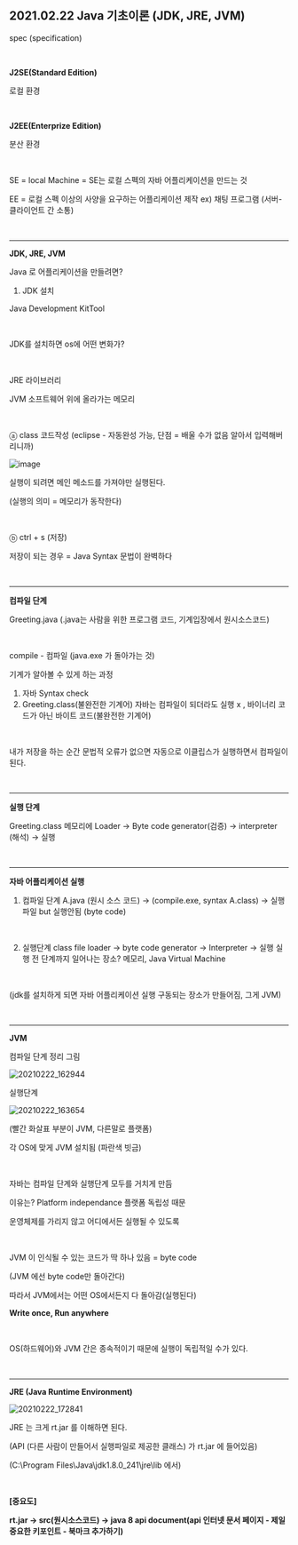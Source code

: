 ## 2021.02.22 Java 기초이론 (JDK, JRE, JVM)

spec (specification)

<br/>

**J2SE(Standard Edition)**

로컬 환경

<br/>

**J2EE(Enterprize Edition)**

분산 환경

<br/>

SE = local Machine = SE는 로컬 스펙의 자바 어플리케이션을 만드는 것

EE = 로컬 스펙 이상의 사양을 요구하는 어플리케이션 제작 ex) 채팅 프로그램 (서버- 클라이언트 간 소통)

<br/>

---

**JDK, JRE, JVM**

Java 로 어플리케이션을 만들려면?

1. JDK 설치

Java Development KitTool

<br/>

JDK를 설치하면 os에 어떤 변화가?

<br/>

JRE 라이브러리

JVM 소프트웨어 위에 올라가는 메모리

<br/>

ⓐ class 코드작성 (eclipse - 자동완성 가능, 단점 = 배울 수가 없음 알아서 입력해버리니까)

![image](https://user-images.githubusercontent.com/78403443/121761217-7c290600-cb69-11eb-9d1d-ec6ace25308b.png)

실행이 되려면 메인 메소드를 가져야만 실행된다.

(실행의 의미 = 메모리가 동작한다)

<br/>

ⓑ ctrl + s (저장) 

저장이 되는 경우 = Java Syntax 문법이 완벽하다

<br/>

---

**컴파일 단계**

Greeting.java (.java는 사람을 위한 프로그램 코드, 기계입장에서 원시소스코드)

<br/>

compile - 컴파일 (java.exe 가 돌아가는 것)

기계가 알아볼 수 있게 하는 과정

   1. 자바 Syntax check
   2. Greeting.class(불완전한 기계어) 자바는 컴파일이 되더라도 실행 x , 바이너리 코드가 아닌 바이트 코드(불완전한 기계어)

<br/>

내가 저장을 하는 순간 문법적 오류가 없으면 자동으로 이클립스가 실행하면서 컴파일이 된다.

<br/>

---

**실행 단계**

Greeting.class 메모리에 Loader → Byte code generator(검증) → interpreter (해석) → 실행

<br/>

---

**자바 어플리케이션 실행**

1. 컴파일 단계
   A.java (원시 소스 코드) → (compile.exe, syntax A.class) → 실행파일 but 실행안됨 (byte code)

<br/>

2. 실행단계
   class file loader → byte code generator → Interpreter → 실행
   실행 전 단계까지 일어나는 장소? 메모리, Java Virtual Machine

<br/>

(jdk를 설치하게 되면 자바 어플리케이션 실행 구동되는 장소가 만들어짐, 그게 JVM)

<br/>

---

**JVM**

컴파일 단계 정리 그림

![20210222_162944](https://user-images.githubusercontent.com/78403443/121760890-007a8980-cb68-11eb-834d-c5afc0db7342.png)

실행단계 

![20210222_163654](https://user-images.githubusercontent.com/78403443/121760905-0cfee200-cb68-11eb-821d-5c4fcab84250.png)

(빨간 화살표 부분이 JVM, 다른말로 플랫폼)

각 OS에 맞게 JVM 설치됨 (파란색 빗금)

<br/>

자바는 컴파일 단계와 실행단계 모두를 거치게 만듬

이유는? Platform independance 플랫폼 독립성 때문

운영체제를 가리지 않고 어디에서든 실행될 수 있도록

<br/>

JVM 이 인식될 수 있는 코드가 딱 하나 있음 = byte code

(JVM 에선 byte code만 돌아간다)

따라서 JVM에서는 어떤 OS에서든지 다 돌아감(실행된다)

**Write once, Run anywhere**

<br/>

OS(하드웨어)와 JVM 간은 종속적이기 때문에 실행이 독립적일 수가 있다.

<br/>

---

**JRE (Java Runtime Environment)**

![20210222_172841](https://user-images.githubusercontent.com/78403443/121760925-26079300-cb68-11eb-91cd-7d052131f671.png)

JRE 는 크게 rt.jar 를 이해하면 된다.

(API (다른 사람이 만들어서 실행파일로 제공한 클래스) 가 rt.jar 에 들어있음) 

(C:\Program Files\Java\jdk1.8.0_241\jre\lib 에서)

<br/>

**[중요도]**

**rt.jar → src(원시소스코드) → java 8 api document(api 인터넷 문서 페이지 - 제일 중요한 키포인트 - 북마크 추가하기)**


